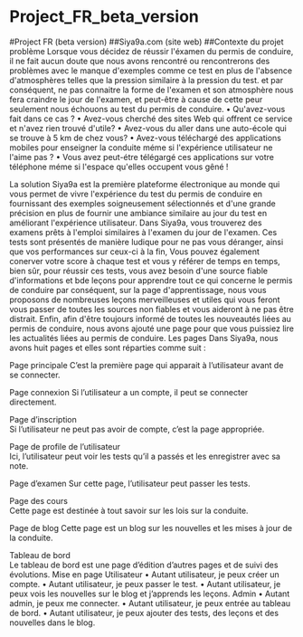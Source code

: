 # Project_FR_beta_version
#Project FR (beta version)
##Siya9a.com	(site web)
##Contexte du projet problème
Lorsque vous décidez de réussir l'éxamen du permis de conduire, il ne fait aucun doute que nous avons rencontré ou rencontrerons des problèmes avec le manque d'exemples comme ce test en plus de l'absence d'atmosphères telles que la pression similaire à la pression du test. et par conséquent, ne pas connaitre la forme de l'examen et son atmosphère nous fera craindre le jour de l'examen, et peut-être à cause de cette peur seulement nous échouons au test du permis de conduire.
•	Qu'avez-vous fait dans ce cas ? 
•	Avez-vous cherché des sites Web qui offrent ce service et n'avez rien trouvé d'utile?
•	Avez-vous du aller dans une auto-école qui se trouve à 5 km de chez vous?
•	Avez-vous téléchargé des applications mobiles pour enseigner la conduite  méme si l'expérience utilisateur ne l'aime pas ?
•	Vous avez peut-étre télégargé ces applications sur votre téléphone méme si l'espace qu'elles occupent vous gêné !

La solution
Siya9a est la première plateforme électronique au monde qui vous permet de vivre l'expérience du test du permis de conduire en fournissant des exemples soigneusement sélectionnés et d'une grande précision en plus de fournir une ambiance similaire au jour du test en améliorant l'expérience utilisateur. Dans Siya9a, vous trouverez des examens prêts à l'emploi similaires à l'examen du jour de l'examen. Ces tests sont présentés de manière ludique pour ne pas vous déranger, ainsi que vos performances sur ceux-ci à la fin, Vous pouvez également conerver votre score à chaque test et vous y référer de temps en temps, bien sûr, pour réussir ces tests, vous avez besoin d'une source fiable d'informations et bde leçons pour apprendre tout ce qui concerne le permis de conduire par conséquent, sur la page d'apprentissage, nous vous proposons de nombreuses leçons merveilleuses et utiles qui vous feront vous passer de toutes les sources non fiables et vous aideront à ne pas être distrait.                                                          Enfin, afin d'être toujours informé de toutes les nouveautés liées au permis de conduire, nous avons ajouté une page pour que vous puissiez lire les actualités liées au permis de conduire.
Les pages 
Dans Siya9a, nous avons huit pages et elles sont réparties comme suit :

 Page principale 
C’est la première page qui apparait à l’utilisateur avant de se connecter.

Page connexion
Si l’utilisateur a un compte, il peut se connecter directement.

Page d’inscription  
Si l’utilisateur ne peut pas avoir de compte, c’est la page appropriée.

Page de profile de l’utilisateur  
Ici, l’utilisateur peut voir les tests qu’il a passés et les enregistrer avec sa     note.

Page d’examen 
Sur cette page, l’utilisateur peut passer les tests.

Page des cours   
Cette page est destinée à tout savoir sur les lois sur la conduite.

Page de blog 
Cette page est un blog sur les nouvelles et les mises à jour de la conduite.

Tableau de bord   
Le tableau de bord est une page d’édition d’autres pages et de suivi des évolutions.
Mise en page
Utilisateur 
•	Autant utilisateur, je peux créer un compte.
•	Autant utilisateur, je peux passer le test.
•	Autant utilisateur, je peux vois les nouvelles sur le blog et j’apprends les leçons.
Admin
•	Autant admin, je peux me connecter.
•	Autant utilisateur, je peux entrée au tableau de bord.
•	Autant utilisateur, je peux ajouter des tests, des leçons et des nouvelles dans le blog.
